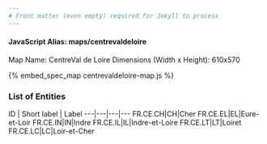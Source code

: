 ```yaml
---
# Front matter (even empty) required for Jekyll to process
---
```


#### JavaScript Alias: maps/centrevaldeloire

Map Name: CentreVal de Loire
Dimensions (Width x Height): 610x570



{% embed_spec_map centrevaldeloire-map.js %}

### List of Entities

ID | Short label | Label
---|---|---|---
FR.CE.CH|CH|Cher
FR.CE.EL|EL|Eure-et-Loir
FR.CE.IN|IN|Indre
FR.CE.IL|IL|Indre-et-Loire
FR.CE.LT|LT|Loiret
FR.CE.LC|LC|Loir-et-Cher